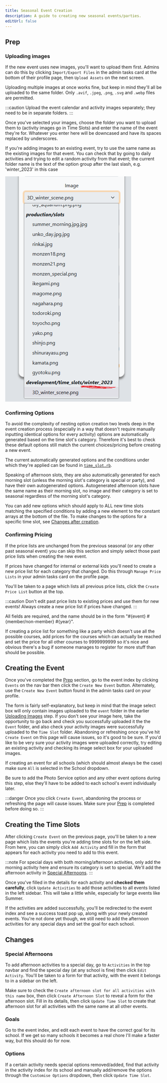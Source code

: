 ```yaml
---
title: Seasonal Event Creation
description: A guide to creating new seasonal events/parties.
editUrl: false
---
```


## Prep

### Uploading images

If the new event uses new images, you'll want to upload them first. Admins can do this by clicking `Import/Export Files` in the admin tasks card at the bottom of their profile page, then `Upload Assets` on the next screen.

Uploading multiple images at once works fine, but keep in mind they'll all be uploaded to the same folder. Only `.avif`, `.jpeg`, `.png`, `.svg` and `.webp` files are permitted.

:::caution
Upload the event calendar and activity images separately; they need to be in separate folders.
:::

Once you've selected your images, choose the folder you want to upload them to (activity images go in Time Slots) and enter the name of the event they're for. Whatever you enter here will be downcased and have its spaces replaced by underscores.

If you're adding images to an existing event, try to use the same name as the existing images for that event. You can check that by going to daily activities and trying to edit a random activity from that event; the current folder name is the text of the option group after the last slash, e.g. 'winter_2023' in this case

![Example of finding the current folder name](../../../assets/guides/event_folder_names.png)

### Confirming Options

To avoid the complexity of nesting option creation two levels deep in the event creation process (especially in a way that doesn't require manually inputting identical options for every activity) options are automatically generated based on the time slot's category. Therefore it's best to check these default options still match the current choices/pricing before creating a new event.

The current automatically generated options and the conditions under which they're applied can be found in [`time_slot.rb`](https://github.com/KUJP-code/db_prototype_v2_official/blob/main/app/models/time_slot.rb).

Speaking of afternoon slots, they are also automatically generated for each morning slot (unless the morning slot's category is special or party), and have their own autogenerated options. Autogenerated afternoon slots have the same name as their morning slot, no image and their category is set to seasonal regardless of the morning slot's category.

You can add new options which should apply to ALL new time slots matching the specified conditions by adding a new element to the constant arrays at the bottom of the file. To make changes to the options for a specific time slot, see [Changes after creation](#changes-after-creation).

### Confirming Pricing

If the price lists are unchanged from the previous seasonal (or any other past seasonal event) you can skip this section and simply select those past price lists when creating the new event.

If prices have changed for internal or external kids you'll need to create a new price list for each category that changed. Do this through `Manage Price Lists` in your admin tasks card on the profile page.

You'll be taken to a page which lists all previous price lists, click the `Create Price List` button at the top.

:::caution
Don't edit past price lists to existing prices and use them for new events! Always create a new price list if prices have changed.
:::

All fields are required, and the name should be in the form "#{event} #{member/non-member} #{year}".

If creating a price list for something like a party which doesn't use all the possible courses, add prices for the courses which can actually be reached and set the price for all other courses to 9999999999 so it's nice and obvious there's a bug if someone manages to register for more stuff than should be possible.

## Creating the Event

Once you've completed the [Prep](#prep) section, go to the event index by clicking `Events` on the nav bar then click the `Create New Event` button. Alternately, use the `Create New Event` button found in the admin tasks card on your profile.

The form is fairly self-explanatory, but keep in mind that the image select box will only contain images uploaded to the `event` folder in the earlier [Uploading Images](#uploading-images) step. If you don't see your image here, take the opportunity to go back and check you successfully uploaded it the the `Event` folder, and also check your activity images were successfully uploaded to the `Time Slot` folder. Abandoning or refreshing once you've hit `Create Event` on this page will cause issues, so it's good to be sure. If you'd like to be very sure your activity images were uploaded correctly, try editing an existing activity and checking its image select box for your uploaded images.

If creating an event for all schools (which should almost always be the case) make sure `All` is selected in the School dropdown.

Be sure to add the Photo Service option and any other event options during this step, else they'll have to be added to each school's event individually later.

:::danger
Once you click `Create Event`, abandoning the process or refreshing the page will cause issues. Make sure your [Prep](#prep) is completed before doing so.
:::

## Creating the Time Slots

After clicking `Create Event` on the previous page, you'll be taken to a new page which lists the events you're adding time slots for on the left side. From here, you can simply click `Add Activity` and fill in the form that appears for each activity you need to add to this event.

:::note
For special days with both morning/afternoon activities, only add the morning activity here and ensure its category is set to special. We'll add the afternoon activity in [Special Afternoons](#special-afternoons).
:::

Once you've filled in the details for each activity and **checked them carefully**, click `Update Activities` to add those activities to all events listed in the left sidebar. This will take a little while, especially for large events like Summer.

If the activities are added successfully, you'll be redirected to the event index and see a success toast pop up, along with your newly created events. You're not done yet though, we still need to add the afternoon activities for any special days and set the goal for each school.

## Changes

### Special Afternoons

To add afternoon activities to a special day, go to `Activities` in the top navbar and find the special day (at any school is fine) then click `Edit Activity`. You'll be taken to a form for that activity, with the event it belongs to in a sidebar on the left.

Make sure to check the `Create afternoon slot for all activities with this name` box, then click `Create Afternoon Slot` to reveal a form for the afternoon slot. Fill in its details, then click `Update Time Slot` to create that afternoon slot for all activities with the same name at all other events.

### Goals

Go to the event index, and edit each event to have the correct goal for its school. If we get so many schools it becomes a real chore I'll make a faster way, but this should do for now.

### Options

If a certain activity needs special options removed/added, find that activity in the activity index for its school and manually add/remove the options through the `Customise Options` dropdown, then click `Update Time Slot`.
